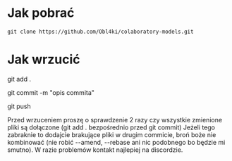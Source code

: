 # Jak pobrać
```
git clone https://github.com/Obl4ki/colaboratory-models.git
```

# Jak wrzucić
git add .

git commit -m "opis commita"

git push

Przed wrzuceniem proszę o sprawdzenie 2 razy czy wszystkie zmienione pliki są dołączone
(git add . bezpośrednio przed git commit)
Jeżeli tego zabraknie to dodajcie brakujące pliki w drugim commicie, broń boże nie kombinować
(nie robić --amend, --rebase ani nic podobnego bo będzie mi smutno).
W razie problemów kontakt najlepiej na discordzie.